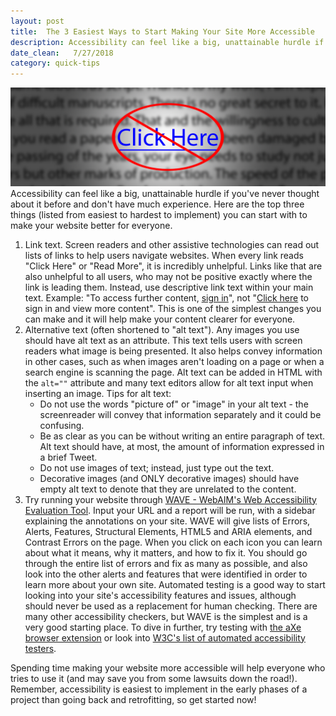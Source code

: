 ```yaml
---
layout: post
title:  The 3 Easiest Ways to Start Making Your Site More Accessible
description: Accessibility can feel like a big, unattainable hurdle if you've never thought about it before and don't have much experience. Here are the top three things (listed from easiest to hardest to implement) you can start with to make your website better for everyone.
date_clean:   7/27/2018
category: quick-tips
---
```

![A link stating "Click Here" that is crossed out](/assets/images/Click-Here.png)
Accessibility can feel like a big, unattainable hurdle if you've never thought about it before and don't have much experience. Here are the top three things (listed from easiest to hardest to implement) you can start with to make your website better for everyone.
1. Link text. Screen readers and other assistive technologies can read out lists of links to help users navigate websites. When every link reads "Click Here" or "Read More", it is incredibly unhelpful. Links like that are also unhelpful to all users, who may not be positive exactly where the link is leading them. Instead, use descriptive link text within your main text. Example: "To access further content, [sign in](#)", not "[Click here](#) to sign in and view more content". This is one of the simplest changes you can make and it will help make your content clearer for everyone.
1. Alternative text (often shortened to "alt text"). Any images you use should have alt text as an attribute. This text tells users with screen readers what image is being presented. It also helps convey information in other cases, such as when images aren't loading on a page or when a search engine is scanning the page. Alt text can be added in HTML with the `alt=""` attribute and many text editors allow for alt text input when inserting an image. Tips for alt text:
    - Do not use the words "picture of" or "image" in your alt text - the screenreader will convey that information separately and it could be confusing.
    - Be as clear as you can be without writing an entire paragraph of text. Alt text should have, at most, the amount of information expressed in a brief Tweet.
    - Do not use images of text; instead, just type out the text.
    - Decorative images (and ONLY decorative images) should have empty alt text to denote that they are unrelated to the content.
1. Try running your website through [WAVE - WebAIM's Web Accessibility Evaluation Tool](http://wave.webaim.org/). Input your URL and a report will be run, with a sidebar explaining the annotations on your site. WAVE will give lists of Errors, Alerts, Features, Structural Elements, HTML5 and ARIA elements, and Contrast Errors on the page. When you click on each icon you can learn about what it means, why it matters, and how to fix it. You should go through the entire list of errors and fix as many as possible, and also look into the other alerts and features that were identified in order to learn more about your own site. Automated testing is a good way to start looking into your site's accessibility features and issues, although should never be used as a replacement for human checking. There are many other accessibility checkers, but WAVE is the simplest and is a very good starting place. To dive in further, try testing with [the aXe browser extension](https://www.deque.com/axe/) or look into [W3C's list of automated accessibility testers](https://www.w3.org/WAI/ER/tools/). 

Spending time making your website more accessible will help everyone who tries to use it (and may save you from some lawsuits down the road!). Remember, accessibility is easiest to implement in the early phases of a project than going back and retrofitting, so get started now!

